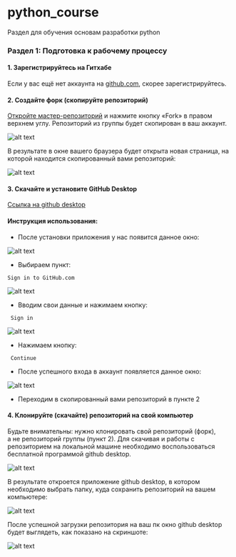 # python_course
Раздел для обучения основам разработки python

### Раздел 1: Подготовка к рабочему процессу

#### 1. Зарегистрируйтесь на Гитхабе

Если у вас ещё нет аккаунта на [github.com](https://github.com/join), скорее зарегистрируйтесь.

#### 2. Создайте форк (скопируйте репозиторий)

[Откройте мастер-репозиторий](https://github.com/jdt-w/python_course) и нажмите кнопку «Fork» в правом верхнем углу. Репозиторий из группы будет скопирован в ваш аккаунт. 

![alt text](screenshots/1.png)

В результате в окне вашего браузера будет открыта новая страница, на которой находится скопированный вами репозиторий: 

![alt text](screenshots/2.png)

#### 3. Скачайте и установите GitHub Desktop

[Ссылка на github desktop](https://desktop.github.com/)

#### Инструкция использования:

* После установки приложения у нас появится данное окно: 

![alt text](screenshots/3.jpg)

* Выбираем пункт:
```
Sign in to GitHub.com
```

![alt text](screenshots/4.jpg)

* Вводим свои данные и нажимаем кнопку:
```
 Sign in
```

![alt text](screenshots/5.jpg)

* Нажимаем кнопку:
```
 Continue
``` 

* После успешного входа в аккаунт появляется данное окно:

![alt text](screenshots/6.jpg)


* Переходим в скопированный вами репозиторий в пункте 2

#### 4. Клонируйте (скачайте) репозиторий на свой компьютер

Будьте внимательны: нужно клонировать свой репозиторий (форк), а не репозиторий группы (пункт 2). Для скачивая и работы с репозиторием на локальной машине необходимо воспользоваться бесплатной программой github desktop.

![alt text](screenshots/7.png)

В результате откроется приложение github desktop, в котором необходимо выбрать папку, куда сохранить репозиторий на вашем компьютере: 

![alt text](screenshots/8.jpg)

После успешной загрузки репозитория на ваш пк окно github desktop будет выглядеть, как показано на скриншоте:

![alt text](screenshots/9.jpg)



